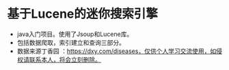 # 基于Lucene的迷你搜索引擎	
- java入门项目。使用了Jsoup和Lucene库。
- 包括数据爬取，索引建立和查询三部分。
- 数据来源丁香园 ：https://dxy.com/diseases，仅供个人学习交流使用，如侵权请联系本人，将会立刻删除。
